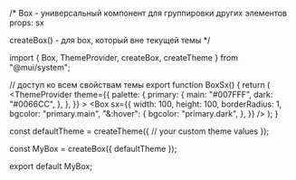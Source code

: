/* 
  Box - универсальный компонент для группировки других элементов 
  props: sx

  createBox() - для box, который вне текущей темы
  */

import { Box, ThemeProvider, createBox, createTheme } from "@mui/system";

// доступ ко всем свойствам темы
export function BoxSx() {
  return (
    <ThemeProvider
      theme={{
        palette: {
          primary: {
            main: "#007FFF",
            dark: "#0066CC",
          },
        },
      }}
    >
      <Box
        sx={{
          width: 100,
          height: 100,
          borderRadius: 1,
          bgcolor: "primary.main",
          "&:hover": {
            bgcolor: "primary.dark",
          },
        }}
      />
    </ThemeProvider>
  );
}

const defaultTheme = createTheme({
  // your custom theme values
});

const MyBox = createBox({ defaultTheme });

export default MyBox;
